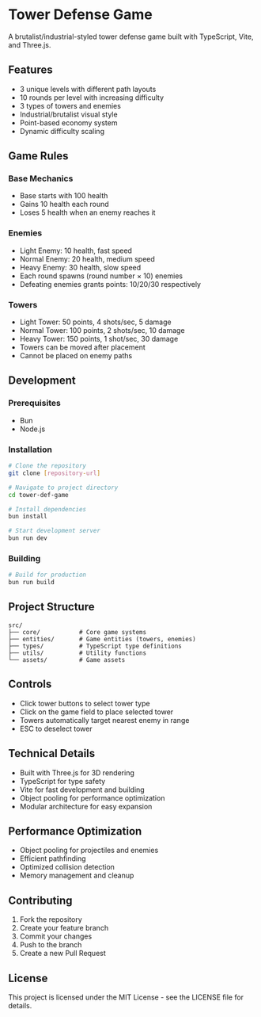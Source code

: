# Tower Defense Game

A brutalist/industrial-styled tower defense game built with TypeScript, Vite, and Three.js.

## Features

- 3 unique levels with different path layouts
- 10 rounds per level with increasing difficulty
- 3 types of towers and enemies
- Industrial/brutalist visual style
- Point-based economy system
- Dynamic difficulty scaling

## Game Rules

### Base Mechanics
- Base starts with 100 health
- Gains 10 health each round
- Loses 5 health when an enemy reaches it

### Enemies
- Light Enemy: 10 health, fast speed
- Normal Enemy: 20 health, medium speed
- Heavy Enemy: 30 health, slow speed
- Each round spawns (round number × 10) enemies
- Defeating enemies grants points: 10/20/30 respectively

### Towers
- Light Tower: 50 points, 4 shots/sec, 5 damage
- Normal Tower: 100 points, 2 shots/sec, 10 damage
- Heavy Tower: 150 points, 1 shot/sec, 30 damage
- Towers can be moved after placement
- Cannot be placed on enemy paths

## Development

### Prerequisites
- Bun
- Node.js

### Installation
```bash
# Clone the repository
git clone [repository-url]

# Navigate to project directory
cd tower-def-game

# Install dependencies
bun install

# Start development server
bun run dev
```

### Building
```bash
# Build for production
bun run build
```

## Project Structure

```
src/
├── core/           # Core game systems
├── entities/       # Game entities (towers, enemies)
├── types/          # TypeScript type definitions
├── utils/          # Utility functions
└── assets/         # Game assets
```

## Controls

- Click tower buttons to select tower type
- Click on the game field to place selected tower
- Towers automatically target nearest enemy in range
- ESC to deselect tower

## Technical Details

- Built with Three.js for 3D rendering
- TypeScript for type safety
- Vite for fast development and building
- Object pooling for performance optimization
- Modular architecture for easy expansion

## Performance Optimization

- Object pooling for projectiles and enemies
- Efficient pathfinding
- Optimized collision detection
- Memory management and cleanup

## Contributing

1. Fork the repository
2. Create your feature branch
3. Commit your changes
4. Push to the branch
5. Create a new Pull Request

## License

This project is licensed under the MIT License - see the LICENSE file for details.
